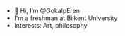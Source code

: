- 👋 Hi, I’m @GokalpEren
- I'm a freshman at Bilkent University
- Interests: Art, philosophy

<!---
GokalpEren/GokalpEren is a ✨ special ✨ repository because its `README.md` (this file) appears on your GitHub profile.
You can click the Preview link to take a look at your changes.
--->
